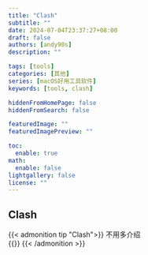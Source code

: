 ```yaml
---
title: "Clash"
subtitle: ""
date: 2024-07-04T23:37:27+08:00
draft: false
authors: [andy90s]
description: ""

tags: [tools]
categories: [其他]
series: [macOS好用工具软件]
keywords: [tools, clash]

hiddenFromHomePage: false
hiddenFromSearch: false

featuredImage: ""
featuredImagePreview: ""

toc:
  enable: true
math:
  enable: false
lightgallery: false
license: ""
---
```


## Clash
{{< admonition tip "Clash">}}
不用多介绍<br>
{{<link href="https://github.com/clash-verge-rev/clash-verge-rev" content="【Clash】">}}
{{< /admonition >}}
